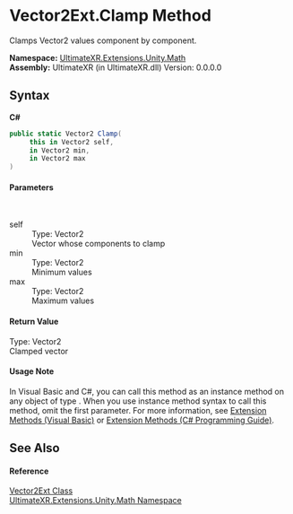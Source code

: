 # Vector2Ext.Clamp Method 
 

Clamps Vector2 values component by component.

**Namespace:**&nbsp;<a href="N_UltimateXR_Extensions_Unity_Math">UltimateXR.Extensions.Unity.Math</a><br />**Assembly:**&nbsp;UltimateXR (in UltimateXR.dll) Version: 0.0.0.0

## Syntax

**C#**<br />
``` C#
public static Vector2 Clamp(
	 this in Vector2 self,
	 in Vector2 min,
	 in Vector2 max
)
```


#### Parameters
&nbsp;<dl><dt>self</dt><dd>Type: Vector2<br />Vector whose components to clamp</dd><dt>min</dt><dd>Type: Vector2<br />Minimum values</dd><dt>max</dt><dd>Type: Vector2<br />Maximum values</dd></dl>

#### Return Value
Type: Vector2<br />Clamped vector

#### Usage Note
In Visual Basic and C#, you can call this method as an instance method on any object of type . When you use instance method syntax to call this method, omit the first parameter. For more information, see <a href="https://docs.microsoft.com/dotnet/visual-basic/programming-guide/language-features/procedures/extension-methods" target="_blank" rel="noopener noreferrer">Extension Methods (Visual Basic)</a> or <a href="https://docs.microsoft.com/dotnet/csharp/programming-guide/classes-and-structs/extension-methods" target="_blank" rel="noopener noreferrer">Extension Methods (C# Programming Guide)</a>.

## See Also


#### Reference
<a href="T_UltimateXR_Extensions_Unity_Math_Vector2Ext">Vector2Ext Class</a><br /><a href="N_UltimateXR_Extensions_Unity_Math">UltimateXR.Extensions.Unity.Math Namespace</a><br />